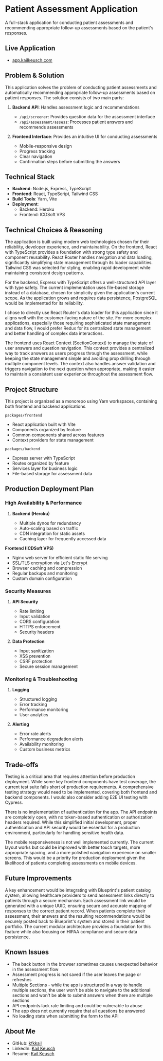 # Patient Assessment Application

A full-stack application for conducting patient assessments and recommending appropriate follow-up assessments based on the patient's responses.

## Live Application

- [app.kailkeusch.com](https://app.kailkeusch.com)

## Problem & Solution

This application solves the problem of conducting patient assessments and automatically recommending appropriate follow-up assessments based on patient responses. The solution consists of two main parts:

1. **Backend API**: Handles assessment logic and recommendations

   - `/api/screener`: Provides question data for the assessment interface
   - `/api/assessment/assess`: Processes patient answers and recommends assessments

2. **Frontend Interface**: Provides an intuitive UI for conducting assessments
   - Mobile-responsive design
   - Progress tracking
   - Clear navigation
   - Confirmation steps before submitting the answers

## Technical Stack

- **Backend**: Node.js, Express, TypeScript
- **Frontend**: React, TypeScript, Tailwind CSS
- **Build Tools**: Yarn, Vite
- **Deployment**:
  - Backend: Heroku
  - Frontend: ICDSoft VPS

## Technical Choices & Reasoning

The application is built using modern web technologies chosen for their reliability, developer experience, and maintainability. On the frontend, React with TypeScript provides a foundation with strong type safety and component reusability. React Router handles navigation and data loading, significantly simplifying state management through its loader capabilities. Tailwind CSS was selected for styling, enabling rapid development while maintaining consistent design patterns.

For the backend, Express with TypeScript offers a well-structured API layer with type safety. The current implementation uses file-based storage instead of a database, chosen for simplicity given the application's current scope. As the application grows and requires data persistence, PostgreSQL would be implemented for its reliability.

I chose to directly use React Router's data loader for this application since it aligns well with the customer-facing nature of the site. For more complex applications, especially those requiring sophisticated state management and data flow, I would prefer Redux for its centralized state management and better handling of complex data interactions.

The frontend uses React Context (SectionContext) to manage the state of user answers and question navigation. This context provides a centralized way to track answers as users progress through the assessment, while keeping the state management simple and avoiding prop drilling through multiple component levels. The context also handles answer validation and triggers navigation to the next question when appropriate, making it easier to maintain a consistent user experience throughout the assessment flow.

## Project Structure

This project is organized as a monorepo using Yarn workspaces, containing both frontend and backend applications.

`packages/frontend`

- React application built with Vite
- Components organized by feature
- Common components shared across features
- Context providers for state management

`packages/backend`

- Express server with TypeScript
- Routes organized by feature
- Services layer for business logic
- File-based storage for assessment data

## Production Deployment Plan

### High Availability & Performance

1. **Backend (Heroku)**

   - Multiple dynos for redundancy
   - Auto-scaling based on traffic
   - CDN integration for static assets
   - Caching layer for frequently accessed data

**Frontend (ICDSoft VPS)**

- Nginx web server for efficient static file serving
- SSL/TLS encryption via Let's Encrypt
- Browser caching and compression
- Regular backups and monitoring
- Custom domain configuration

### Security Measures

1. **API Security**

   - Rate limiting
   - Input validation
   - CORS configuration
   - HTTPS enforcement
   - Security headers

2. **Data Protection**
   - Input sanitization
   - XSS prevention
   - CSRF protection
   - Secure session management

### Monitoring & Troubleshooting

1. **Logging**

   - Structured logging
   - Error tracking
   - Performance monitoring
   - User analytics

2. **Alerting**
   - Error rate alerts
   - Performance degradation alerts
   - Availability monitoring
   - Custom business metrics

## Trade-offs

Testing is a critical area that requires attention before production deployment. While some key frontend components have test coverage, the current test suite falls short of production requirements. A comprehensive testing strategy would need to be implemented, covering both frontend and backend components. I would also consider adding E2E UI testing with Cypress.

There is no implementation of authentication for the app. The API endpoints are completely open, with no token-based authentication or authorization headers required. While this simplified initial development, proper authentication and API security would be essential for a production environment, particularly for handling sensitive health data.

The mobile responsiveness is not well implemented currently. The current layout works but could be improved with better touch targets, more appropriate spacing, and a more polished navigation experience on smaller screens. This would be a priority for production deployment given the likelihood of patients completing assessments on mobile devices.

## Future Improvements

A key enhancement would be integrating with Blueprint's patient catalog system, allowing healthcare providers to send assessment links directly to patients through a secure mechanism. Each assessment link would be generated with a unique UUID, ensuring secure and accurate mapping of responses to the correct patient record. When patients complete their assessment, their answers and the resulting recommendations would be securely posted back to Blueprint's system and stored in their patient portfolio. The current modular architecture provides a foundation for this feature while also focusing on HIPAA compliance and secure data persistence.

## Known Issues

- The back button in the browser sometimes causes unexpected behavior in the assessment flow
- Assessment progress is not saved if the user leaves the page or refreshes
- Multiple Sections - while the app is structured in a way to handle multiple sections, the user won't be able to navigate to the additional sections and won't be able to submit answers when there are multiple sections
- API endpoints lack rate limiting and could be vulnerable to abuse
- The app does not currently require that all questions be answered
- No loading state when submitting the form to the API

## About Me

- GitHub: [kfkkail](https://github.com/kfkkail)
- LinkedIn: [Kail Keusch](https://linkedin.com/in/kailkeusch)
- Resume: [Kail Keusch](https://app.kailkeusch.com/KailKeuschResume.pdf)
